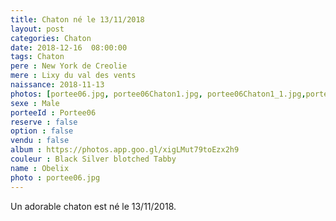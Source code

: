 ```yaml
---
title: Chaton né le 13/11/2018
layout: post
categories: Chaton
date: 2018-12-16  08:00:00
tags: Chaton
pere : New York de Creolie
mere : Lixy du val des vents
naissance: 2018-11-13
photos: [portee06.jpg, portee06Chaton1.jpg, portee06Chaton1_1.jpg,portee06Chaton1_2.jpg]
sexe : Male
porteeId : Portee06
reserve : false
option : false
vendu : false
album : https://photos.app.goo.gl/xigLMut79toEzx2h9
couleur : Black Silver blotched Tabby
name : Obelix
photo : portee06.jpg
---
```


Un adorable chaton est né le 13/11/2018.

